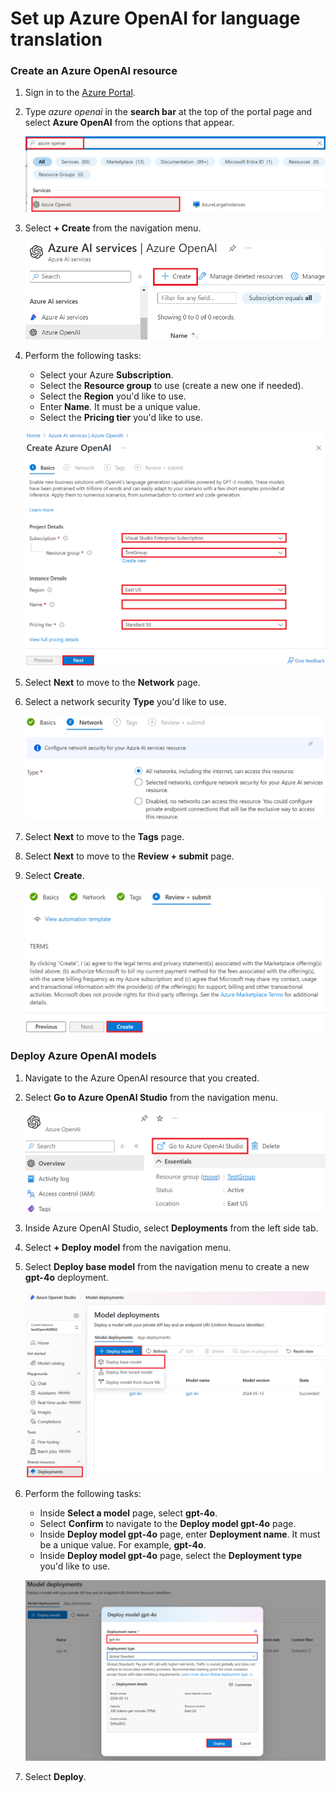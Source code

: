 # Set up Azure OpenAI for language translation

### Create an Azure OpenAI resource

1. Sign in to the [Azure Portal](https://portal.azure.com/).

1. Type *azure openai* in the **search bar** at the top of the portal page and select **Azure OpenAI** from the options that appear.

    ![Type Azure OpenAI.](../../imgs/type-azure-openai.png)

1. Select **+ Create** from the navigation menu.

    ![Create Azure OpenAI.](../../imgs/create-azure-openai.png)

1. Perform the following tasks:

    - Select your Azure **Subscription**.
    - Select the **Resource group** to use (create a new one if needed).
    - Select the **Region** you'd like to use.
    - Enter **Name**. It must be a unique value.
    - Select the **Pricing tier** you'd like to use.

    ![Fill Azure OpenAI.](../../imgs/fill-azureopenai.png)

1. Select **Next** to move to the **Network** page.

1. Select a network security **Type** you'd like to use.

    ![Select a network security Type.](../../imgs/select-azureopenai-security-type.png)

1. Select **Next** to move to the **Tags** page.

1. Select **Next** to move to the **Review + submit** page.

1. Select **Create**.

    ![Select Create.](../../imgs/create-azure-openai-complete.png)

### Deploy Azure OpenAI models

1. Navigate to the Azure OpenAI resource that you created.

1. Select **Go to Azure OpenAI Studio** from the navigation menu.

    ![Select Go to Azure OpenAI Studio from the navigation menu.](../../imgs/go-to-azureopenai-studio.png)

1. Inside Azure OpenAI Studio, select **Deployments** from the left side tab.
1. Select **+ Deploy model** from the navigation menu.
1. Select **Deploy base model** from the navigation menu to create a new **gpt-4o** deployment.

    ![Select Deployments.](../../imgs/deploy-aoai.png)

1. Perform the following tasks:

    - Inside **Select a model** page, select **gpt-4o**.
    - Select **Confirm** to navigate to the **Deploy model gpt-4o** page.
    - Inside **Deploy model gpt-4o** page, enter **Deployment name**. It must be a unique value. For example, **gpt-4o**.
    - Inside **Deploy model gpt-4o** page, select the **Deployment type** you'd like to use.

    ![Create model.](../../imgs/create-4o.png)

1. Select **Deploy**.
